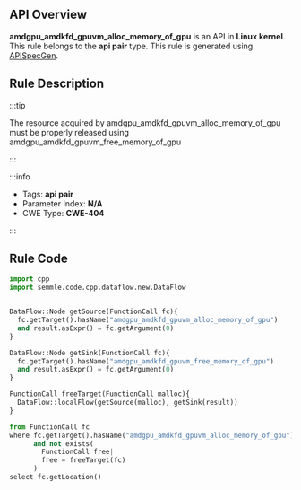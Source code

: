 ---
---


## API Overview
**amdgpu_amdkfd_gpuvm_alloc_memory_of_gpu** is an API in **Linux kernel**. This rule belongs to the **api pair** type. This rule is generated using [APISpecGen](../../tools/APISpecGen).
## Rule Description

:::tip

The resource acquired by amdgpu_amdkfd_gpuvm_alloc_memory_of_gpu must be properly released using amdgpu_amdkfd_gpuvm_free_memory_of_gpu

:::

:::info

- Tags: **api pair**
- Parameter Index: **N/A**
- CWE Type: **CWE-404**

:::

## Rule Code
```python
import cpp
import semmle.code.cpp.dataflow.new.DataFlow


DataFlow::Node getSource(FunctionCall fc){
  fc.getTarget().hasName("amdgpu_amdkfd_gpuvm_alloc_memory_of_gpu")
  and result.asExpr() = fc.getArgument(0)
}

DataFlow::Node getSink(FunctionCall fc){
  fc.getTarget().hasName("amdgpu_amdkfd_gpuvm_free_memory_of_gpu")
  and result.asExpr() = fc.getArgument(0)
}

FunctionCall freeTarget(FunctionCall malloc){
  DataFlow::localFlow(getSource(malloc), getSink(result))
}

from FunctionCall fc
where fc.getTarget().hasName("amdgpu_amdkfd_gpuvm_alloc_memory_of_gpu")
      and not exists(
        FunctionCall free| 
        free = freeTarget(fc)
      )
select fc.getLocation()

    
```